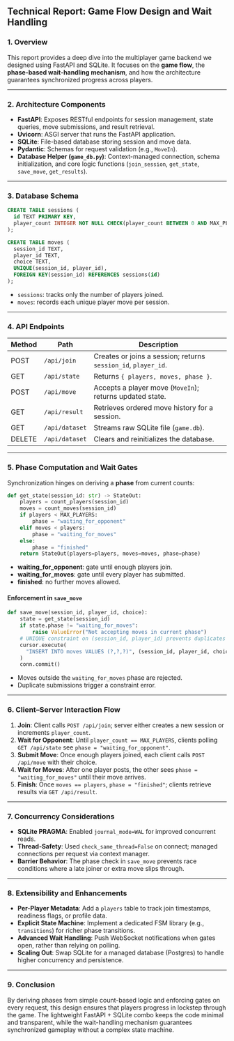 ## Technical Report: Game Flow Design and Wait Handling

### 1. Overview

This report provides a deep dive into the multiplayer game backend we designed using FastAPI and SQLite. It focuses on the **game flow**, the **phase-based wait-handling mechanism**, and how the architecture guarantees synchronized progress across players.

---

### 2. Architecture Components

* **FastAPI**: Exposes RESTful endpoints for session management, state queries, move submissions, and result retrieval.
* **Uvicorn**: ASGI server that runs the FastAPI application.
* **SQLite**: File-based database storing session and move data.
* **Pydantic**: Schemas for request validation (e.g., `MoveIn`).
* **Database Helper (`game_db.py`)**: Context-managed connection, schema initialization, and core logic functions (`join_session`, `get_state`, `save_move`, `get_results`).

---

### 3. Database Schema

```sql
CREATE TABLE sessions (
  id TEXT PRIMARY KEY,
  player_count INTEGER NOT NULL CHECK(player_count BETWEEN 0 AND MAX_PLAYERS)
);

CREATE TABLE moves (
  session_id TEXT,
  player_id TEXT,
  choice TEXT,
  UNIQUE(session_id, player_id),
  FOREIGN KEY(session_id) REFERENCES sessions(id)
);
```

* `sessions`: tracks only the number of players joined.
* `moves`: records each unique player move per session.

---

### 4. API Endpoints

| Method | Path           | Description                                                    |
| ------ | -------------- | -------------------------------------------------------------- |
| POST   | `/api/join`    | Creates or joins a session; returns `session_id`, `player_id`. |
| GET    | `/api/state`   | Returns `{ players, moves, phase }`.                           |
| POST   | `/api/move`    | Accepts a player move (`MoveIn`); returns updated state.       |
| GET    | `/api/result`  | Retrieves ordered move history for a session.                  |
| GET    | `/api/dataset` | Streams raw SQLite file (`game.db`).                           |
| DELETE | `/api/dataset` | Clears and reinitializes the database.                         |

---

### 5. Phase Computation and Wait Gates

Synchronization hinges on deriving a **phase** from current counts:

```python
def get_state(session_id: str) -> StateOut:
    players = count_players(session_id)
    moves = count_moves(session_id)
    if players < MAX_PLAYERS:
        phase = "waiting_for_opponent"
    elif moves < players:
        phase = "waiting_for_moves"
    else:
        phase = "finished"
    return StateOut(players=players, moves=moves, phase=phase)
```

* **waiting\_for\_opponent**: gate until enough players join.
* **waiting\_for\_moves**: gate until every player has submitted.
* **finished**: no further moves allowed.

#### Enforcement in `save_move`

```python
def save_move(session_id, player_id, choice):
    state = get_state(session_id)
    if state.phase != "waiting_for_moves":
        raise ValueError("Not accepting moves in current phase")
    # UNIQUE constraint on (session_id, player_id) prevents duplicates
    cursor.execute(
      "INSERT INTO moves VALUES (?,?,?)", (session_id, player_id, choice)
    )
    conn.commit()
```

* Moves outside the `waiting_for_moves` phase are rejected.
* Duplicate submissions trigger a constraint error.

---

### 6. Client–Server Interaction Flow

1. **Join**: Client calls `POST /api/join`; server either creates a new session or increments `player_count`.
2. **Wait for Opponent**: Until `player_count == MAX_PLAYERS`, clients polling `GET /api/state` see `phase = "waiting_for_opponent"`.
3. **Submit Move**: Once enough players joined, each client calls `POST /api/move` with their choice.
4. **Wait for Moves**: After one player posts, the other sees `phase = "waiting_for_moves"` until their move arrives.
5. **Finish**: Once `moves == players`, `phase = "finished"`; clients retrieve results via `GET /api/result`.

---

### 7. Concurrency Considerations

* **SQLite PRAGMA**: Enabled `journal_mode=WAL` for improved concurrent reads.
* **Thread-Safety**: Used `check_same_thread=False` on connect; managed connections per request via context manager.
* **Barrier Behavior**: The phase check in `save_move` prevents race conditions where a late joiner or extra move slips through.

---

### 8. Extensibility and Enhancements

* **Per-Player Metadata**: Add a `players` table to track join timestamps, readiness flags, or profile data.
* **Explicit State Machine**: Implement a dedicated FSM library (e.g., `transitions`) for richer phase transitions.
* **Advanced Wait Handling**: Push WebSocket notifications when gates open, rather than relying on polling.
* **Scaling Out**: Swap SQLite for a managed database (Postgres) to handle higher concurrency and persistence.

---

### 9. Conclusion

By deriving phases from simple count-based logic and enforcing gates on every request, this design ensures that players progress in lockstep through the game. The lightweight FastAPI + SQLite combo keeps the code minimal and transparent, while the wait-handling mechanism guarantees synchronized gameplay without a complex state machine.
